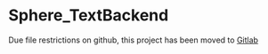 # Sphere_TextBackend

Due file restrictions on github, this project has been moved to [Gitlab](https://gitlab.com/varijkapil13/Sphere-TextBackend/)
